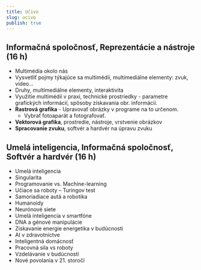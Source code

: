 ```yaml
---
title: Učivo
slug: ucivo
publish: true 
---
```


## Informačná spoločnosť, Reprezentácie a nástroje (16 h)

- Multimédia okolo nás
- Vysvetliť pojmy týkajúce sa multimédií, multimediálne elementy: zvuk, video...
- Druhy, multimediálne elementy, interaktivita
- Využitie multimédií v praxi, technické prostriedky - parametre grafických informácií, spôsoby získavania obr. informácií.
- **Rastrová grafika**
        - Upravovať obrázky v programe na to určenom.
    - Vybrať fotoaparát a fotografovať.
- **Vektorová grafika**, prostredie, nástroje, vrstvenie obrázkov
- **Spracovanie zvuku**, softvér a hardvér na úpravu zvuku

## Umelá inteligencia, Informačná spoločnosť, Softvér a hardvér (16 h)

- Umelá inteligencia
- Singularita
- Programovanie vs. Machine-learning
- Učiace sa roboty – Turingov test
- Samoriadiace autá a robotika
- Humanoidy
- Neurónové siete
- Umelá inteligencia v smartfóne
- DNA a génové manipulácie
- Získavanie energie energetika v budúcnosti
- AI v zdravotníctve
- Inteligentná domácnosť
- Pracovná sila vs roboty
- Vzdelávanie v budúcnosti
- Nové povolania v 21. storočí